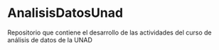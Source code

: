 # AnalisisDatosUnad
Repositorio que contiene el desarrollo de las actividades del curso de análisis de datos de la UNAD
